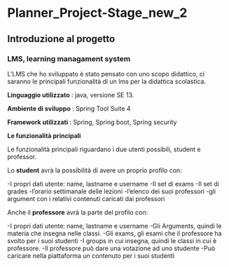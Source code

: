 # Planner_Project-Stage_new_2

## Introduzione al progetto

### LMS, learning managament system

L’LMS che ho sviluppato è stato pensato con uno scopo didattico, ci saranno le
principali funzionalità di un lms per la didattica scolastica.

**Linguaggio utilizzato** : java, versione SE 13.

**Ambiente di sviluppo** : Spring Tool Suite 4

**Framework utilizzati** : Spring, Spring boot, Spring security

**Le funzionalità principali**

Le funzionalità principali riguardano i due utenti possibili, student e professor.

Lo **student** avrà la possibilità di avere un proprio profilo con:

-I propri dati utente: name, lastname e username
-Il set di exams
-Il set di grades
-l’orario settimanale delle lezioni
-l’elenco dei suoi professori
-gli argument con i relativi contenuti caricati dai professori


Anche il **professore** avrà la parte del profilo con:

-I propri dati utente: name, lastname e username
-Gli Arguments, quindi le materia che insegna nelle classi.
-Gli exams, gli esami che il professore ha svolto per i suoi studenti
-I groups in cui insegna, quindi le classi in cui è professore.
-Il professore può dare una votazione ad uno studente
-Può caricare nella piattaforma un contenuto per i suoi studenti


